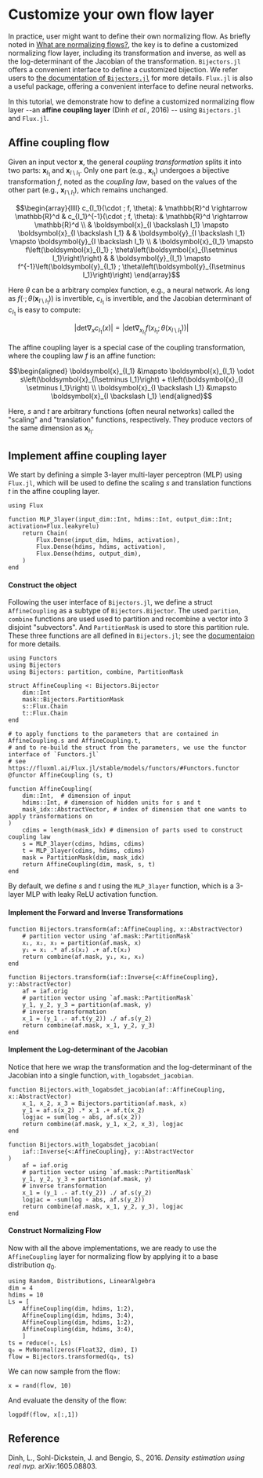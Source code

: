 # Customize your own flow layer

In practice, user might want to define their own normalizing flow. 
As briefly noted in [What are normalizing flows?](@ref), the key is to define a
customized normalizing flow layer, including its transformation and inverse,
as well as the log-determinant of the Jacobian of the transformation.
`Bijectors.jl` offers a convenient interface to define a customized bijection.
We refer users to [the documentation of
`Bijectors.jl`](https://turinglang.org/Bijectors.jl/dev/transforms/#Implementing-a-transformation)
for more details.
`Flux.jl` is also a useful package, offering a convenient interface to define neural networks.


In this tutorial, we demonstrate how to define a customized normalizing flow
layer --an **affine coupling layer** (Dinh *et al.*, 2016) -- using `Bijectors.jl` and `Flux.jl`.

## Affine coupling flow

Given an input vector $\boldsymbol{x}$, the general *coupling transformation* splits it into two
parts: $\boldsymbol{x}_{I_1}$ and $\boldsymbol{x}_{I\setminus I_1}$. Only one
part (e.g., $\boldsymbol{x}_{I_1}$) undergoes a bijective transformation $f$, noted as the *coupling law*, 
based on the values of the other part (e.g., $\boldsymbol{x}_{I\setminus I_1}$), which remains unchanged. 
```math
\begin{array}{llll}
c_{I_1}(\cdot ; f, \theta): & \mathbb{R}^d \rightarrow \mathbb{R}^d & c_{I_1}^{-1}(\cdot ; f, \theta): & \mathbb{R}^d \rightarrow \mathbb{R}^d \\
& \boldsymbol{x}_{I \backslash I_1} \mapsto \boldsymbol{x}_{I \backslash I_1} & & \boldsymbol{y}_{I \backslash I_1} \mapsto \boldsymbol{y}_{I \backslash I_1} \\
& \boldsymbol{x}_{I_1} \mapsto f\left(\boldsymbol{x}_{I_1} ; \theta\left(\boldsymbol{x}_{I\setminus I_1}\right)\right) & & \boldsymbol{y}_{I_1} \mapsto f^{-1}\left(\boldsymbol{y}_{I_1} ; \theta\left(\boldsymbol{y}_{I\setminus I_1}\right)\right)
\end{array}
```
Here $\theta$ can be a arbitrary complex function, e.g., a neural network.
As long as $f(\cdot; \theta(\boldsymbol{x}_{I\setminus I_1}))$ is invertible, $c_{I_1}$ is invertible, and the 
Jacobian determinant of $c_{I_1}$ is easy to compute:
```math
\left|\text{det} \nabla_x c_{I_1}(x)\right| = \left|\text{det} \nabla_{x_{I_1}} f(x_{I_1}; \theta(x_{I\setminus I_1}))\right|
```

The affine coupling layer is a special case of the coupling transformation, 
where the coupling law $f$ is an affine function:
```math
\begin{aligned}
\boldsymbol{x}_{I_1} &\mapsto \boldsymbol{x}_{I_1} \odot s\left(\boldsymbol{x}_{I\setminus I_1}\right) + t\left(\boldsymbol{x}_{I \setminus I_1}\right) \\
\boldsymbol{x}_{I \backslash I_1} &\mapsto \boldsymbol{x}_{I \backslash I_1}
\end{aligned}
```
Here, $s$ and $t$ are arbitrary functions (often neural networks) called the
"scaling" and "translation" functions, respectively. They produce vectors of the
same dimension as $\boldsymbol{x}_{I_1}$.


## Implement affine coupling layer

We start by defining a simple 3-layer multi-layer perceptron (MLP) using `Flux.jl`, which will be 
used to define the scaling $s$ and translation functions $t$ in the affine coupling layer.
```@example afc
using Flux

function MLP_3layer(input_dim::Int, hdims::Int, output_dim::Int; activation=Flux.leakyrelu)
    return Chain(
        Flux.Dense(input_dim, hdims, activation),
        Flux.Dense(hdims, hdims, activation),
        Flux.Dense(hdims, output_dim),
    )
end
```

#### Construct the object

Following the user interface of `Bijectors.jl`, we define a struct
`AffineCoupling` as a subtype of `Bijectors.Bijector`.
The used `parition`, `combine` functions are used used to partition and
recombine a vector into 3 disjoint "subvectors". 
And `PartitionMask` is used to store this partition rule. These three functions are
all defined in `Bijectors.jl`; see the [documentaion](https://github.com/TuringLang/Bijectors.jl/blob/49c138fddd3561c893592a75b211ff6ad949e859/src/bijectors/coupling.jl#L3) for more details.

```@example afc
using Functors
using Bijectors
using Bijectors: partition, combine, PartitionMask

struct AffineCoupling <: Bijectors.Bijector
    dim::Int
    mask::Bijectors.PartitionMask
    s::Flux.Chain
    t::Flux.Chain
end

# to apply functions to the parameters that are contained in AffineCoupling.s and AffineCoupling.t, 
# and to re-build the struct from the parameters, we use the functor interface of `Functors.jl` 
# see https://fluxml.ai/Flux.jl/stable/models/functors/#Functors.functor
@functor AffineCoupling (s, t)

function AffineCoupling(
    dim::Int,  # dimension of input
    hdims::Int, # dimension of hidden units for s and t
    mask_idx::AbstractVector, # index of dimension that one wants to apply transformations on
)
    cdims = length(mask_idx) # dimension of parts used to construct coupling law
    s = MLP_3layer(cdims, hdims, cdims)
    t = MLP_3layer(cdims, hdims, cdims)
    mask = PartitionMask(dim, mask_idx)
    return AffineCoupling(dim, mask, s, t)
end
```
By default, we define $s$ and $t$ using the `MLP_3layer` function, which is a
3-layer MLP with leaky ReLU activation function.

#### Implement the Forward and Inverse Transformations


```@example afc
function Bijectors.transform(af::AffineCoupling, x::AbstractVector)
    # partition vector using 'af.mask::PartitionMask`
    x₁, x₂, x₃ = partition(af.mask, x)
    y₁ = x₁ .* af.s(x₂) .+ af.t(x₂)
    return combine(af.mask, y₁, x₂, x₃)
end

function Bijectors.transform(iaf::Inverse{<:AffineCoupling}, y::AbstractVector)
    af = iaf.orig
    # partition vector using `af.mask::PartitionMask`
    y_1, y_2, y_3 = partition(af.mask, y)
    # inverse transformation
    x_1 = (y_1 .- af.t(y_2)) ./ af.s(y_2)
    return combine(af.mask, x_1, y_2, y_3)
end
```

#### Implement the Log-determinant of the Jacobian
Notice that here we wrap the transformation and the log-determinant of the Jacobian into a single function, `with_logabsdet_jacobian`.

```@example afc
function Bijectors.with_logabsdet_jacobian(af::AffineCoupling, x::AbstractVector)
    x_1, x_2, x_3 = Bijectors.partition(af.mask, x)
    y_1 = af.s(x_2) .* x_1 .+ af.t(x_2)
    logjac = sum(log ∘ abs, af.s(x_2))
    return combine(af.mask, y_1, x_2, x_3), logjac
end

function Bijectors.with_logabsdet_jacobian(
    iaf::Inverse{<:AffineCoupling}, y::AbstractVector
)
    af = iaf.orig
    # partition vector using `af.mask::PartitionMask`
    y_1, y_2, y_3 = partition(af.mask, y)
    # inverse transformation
    x_1 = (y_1 .- af.t(y_2)) ./ af.s(y_2)
    logjac = -sum(log ∘ abs, af.s(y_2))
    return combine(af.mask, x_1, y_2, y_3), logjac
end
```
#### Construct Normalizing Flow

Now with all the above implementations, we are ready to use the `AffineCoupling` layer for normalizing flow 
by applying it to a base distribution $q_0$.

```@example afc
using Random, Distributions, LinearAlgebra
dim = 4
hdims = 10
Ls = [
    AffineCoupling(dim, hdims, 1:2), 
    AffineCoupling(dim, hdims, 3:4), 
    AffineCoupling(dim, hdims, 1:2), 
    AffineCoupling(dim, hdims, 3:4), 
    ]
ts = reduce(∘, Ls)
q₀ = MvNormal(zeros(Float32, dim), I)
flow = Bijectors.transformed(q₀, ts)
```
We can now sample from the flow:
```@example afc
x = rand(flow, 10)
```
And evaluate the density of the flow:
```@example afc
logpdf(flow, x[:,1])
```


## Reference
Dinh, L., Sohl-Dickstein, J. and Bengio, S., 2016. *Density estimation using real nvp.* 
arXiv:1605.08803.